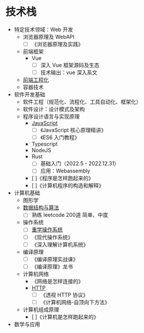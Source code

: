 # 技术栈

- 特定技术领域：Web 开发
  - 浏览器原理及 WebAPI
    - [ ] 《浏览器原理及实践》
  - 前端框架
    - Vue
      - [ ] 深入 Vue 框架源码及生态
      - [ ] 技术输出：vue 深入系文
  - [前端工程化](./前端工程化/README.md)
  - 容器技术
- 软件开发基础
  - 软件工程（规范化、流程化、工具自动化、框架化）
  - 软件设计：设计模式及架构
  - 程序设计语言与实现原理
    - [JavaScript](./JavaScript/README.md)
      - [ ] 《JavaScript 核心原理精讲》 
      - [ ] 《ES6 入门教程》
    - Typescript
    - NodeJS
    - Rust
      - [ ] 基础入门（2022.5 - 2022.12.31）
      - [ ] 应用：Webassembly
    - [ ]《程序是怎样跑起来的》
    - [ ]《计算机程序的构造和解释》
- 计算机基础
  - 图形学
  - [数据结构与算法](./数据结构与算法/README.md)
    - [ ] 熟练 leetcode 200道 简单、中度
  - 操作系统
    - [ ] [重学操作系统](https://kaiwu.lagou.com/course/courseInfo.htm?courseId=478#/content)
    - [ ] 《现代操作系统》
    - [ ] 《深入理解计算机系统》
  - 编译原理
    - [ ] 《编译原理实战课》
    - [ ] 《编译原理》龙书
  - 计算机网络
    - 《网络是怎样连接的》
    - [HTTP](./HTTP/README.md)
      - [ ] 《透视 HTTP 协议》
      - [ ] 《计算机网络-自顶向下方法》
  - 计算机组成原理
    - [ ]《计算机是怎样跑起来的》
- 数学与应用